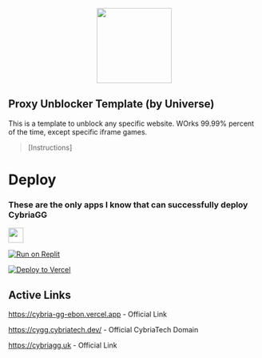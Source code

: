 <p align="center">
<kbd>
<img width="150px" src="https://lh6.googleusercontent.com/QmrH0p7T1O9UjRWwxBTiF9bWqlXsIzL0pF5y_tdljiPxP25iXuWwsWJ56A-o0bu4OOICgLkdAxazGZhL7qEK7NA=w16383">
</kbd>
</p>

## Proxy Unblocker Template (by Universe)

This is a template to unblock any specific website. WOrks 99.99% percent of the time, except specific iframe games.

> [Instructions]


# Deploy

### These are the only apps I know that can successfully deploy CybriaGG

<a href="https://render.com/deploy?repo=https://github.com/CybriaTech/CybriaGG"><img height="30px" src="https://img.shields.io/badge/render-4f65f1.svg?style=for-the-badge&logo=render&logoColor=46e3b7"><img></a>

[![Run on Replit](https://binbashbanana.github.io/deploy-buttons/buttons/remade/replit.svg)](https://replit.com/github/CybriaTech/CybriaGG)

[![Deploy to Vercel](https://vercel.com/button)](https://vercel.com/new/clone?repository-url=https%3A%2F%2Fgithub.com%2FCybriaTech%2FCybriaGG)

## Active Links

https://cybria-gg-ebon.vercel.app - Official Link

https://cygg.cybriatech.dev/ - Official CybriaTech Domain

https://cybriagg.uk - Official Link
